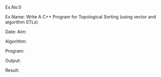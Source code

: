 Ex.No:5

Ex.Name: Write A C++ Program for Topological Sorting (using vector and algorithm STLs)

Date:
Aim:


Algorithm:





Program:



Output:



 Result:


